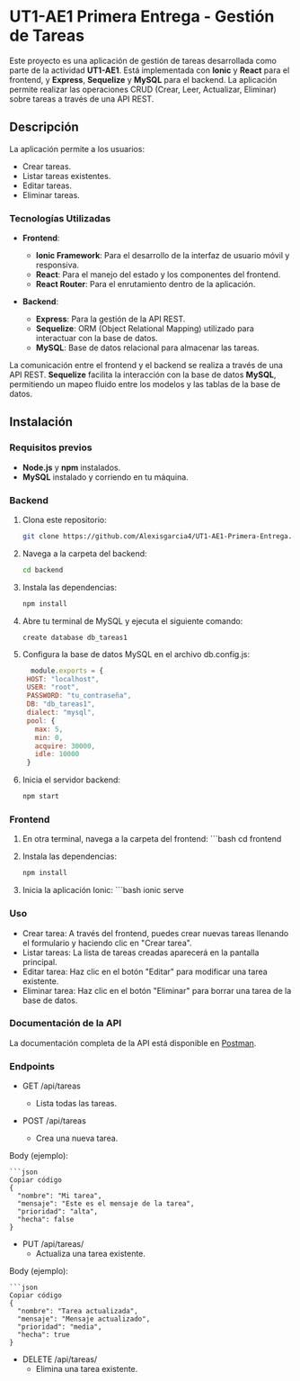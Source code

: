# UT1-AE1 Primera Entrega - Gestión de Tareas

Este proyecto es una aplicación de gestión de tareas desarrollada como parte de la actividad **UT1-AE1**. 
Está implementada con **Ionic** y **React** para el frontend, y **Express**, **Sequelize** y **MySQL** para el backend. 
La aplicación permite realizar las operaciones CRUD (Crear, Leer, Actualizar, Eliminar) sobre tareas a través de una API REST.

## Descripción

La aplicación permite a los usuarios:
- Crear tareas.
- Listar tareas existentes.
- Editar tareas.
- Eliminar tareas.

### Tecnologías Utilizadas

- **Frontend**:
  - **Ionic Framework**: Para el desarrollo de la interfaz de usuario móvil y responsiva.
  - **React**: Para el manejo del estado y los componentes del frontend.
  - **React Router**: Para el enrutamiento dentro de la aplicación.

- **Backend**:
  - **Express**: Para la gestión de la API REST.
  - **Sequelize**: ORM (Object Relational Mapping) utilizado para interactuar con la base de datos.
  - **MySQL**: Base de datos relacional para almacenar las tareas.

La comunicación entre el frontend y el backend se realiza a través de una API REST. **Sequelize** facilita 
la interacción con la base de datos **MySQL**, permitiendo un mapeo fluido entre los modelos y las tablas de la base de datos.

## Instalación

### Requisitos previos
- **Node.js** y **npm** instalados.
- **MySQL** instalado y corriendo en tu máquina.

### Backend

1. Clona este repositorio:
   ```bash
   git clone https://github.com/Alexisgarcia4/UT1-AE1-Primera-Entrega.git

2. Navega a la carpeta del backend:
   ```bash
   cd backend

4. Instala las dependencias:
   ```bash
   npm install
   
5. Abre tu terminal de MySQL y ejecuta el siguiente comando:
   ```mysql
   create database db_tareas1
   
6. Configura la base de datos MySQL en el archivo db.config.js:
   ```javascript
     module.exports = {
    HOST: "localhost",
    USER: "root",
    PASSWORD: "tu_contraseña",
    DB: "db_tareas1",
    dialect: "mysql",
    pool: {
      max: 5,
      min: 0,
      acquire: 30000,
      idle: 10000
    }
  7. Inicia el servidor backend:
     ```bash
     npm start
     
  ### Frontend
  
  1. En otra terminal, navega a la carpeta del frontend:
    ```bash
    cd frontend

  3. Instala las dependencias:
      ```bash
      npm install
      
  4. Inicia la aplicación Ionic:
    ```bash
    ionic serve

  ### Uso
  
  - Crear tarea: A través del frontend, puedes crear nuevas tareas llenando el formulario y haciendo clic en "Crear tarea".
  - Listar tareas: La lista de tareas creadas aparecerá en la pantalla principal.
  - Editar tarea: Haz clic en el botón "Editar" para modificar una tarea existente.
  - Eliminar tarea: Haz clic en el botón "Eliminar" para borrar una tarea de la base de datos.

  ### Documentación de la API
  
  La documentación completa de la API está disponible en [Postman](https://documenter.getpostman.com/view/38465474/2sAXxLCaKy).

  ### Endpoints
  
  - GET /api/tareas
    - Lista todas las tareas.
  
  - POST /api/tareas
    - Crea una nueva tarea.
  
  Body (ejemplo):
    
    ```json
    Copiar código
    {
      "nombre": "Mi tarea",
      "mensaje": "Este es el mensaje de la tarea",
      "prioridad": "alta",
      "hecha": false
    }
    
  - PUT /api/tareas/
    - Actualiza una tarea existente.
  
  Body (ejemplo):
    
    ```json
    Copiar código
    {
      "nombre": "Tarea actualizada",
      "mensaje": "Mensaje actualizado",
      "prioridad": "media",
      "hecha": true
    }
    
  - DELETE /api/tareas/
    - Elimina una tarea existente.

